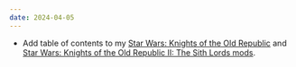 ```yaml
---
date: 2024-04-05
---
```


* Add table of contents to my [Star Wars: Knights of the Old Republic](/projects/mods/kotor1/) and [Star Wars: Knights of the Old Republic II: The Sith Lords mods](/projects/mods/kotor2/).
